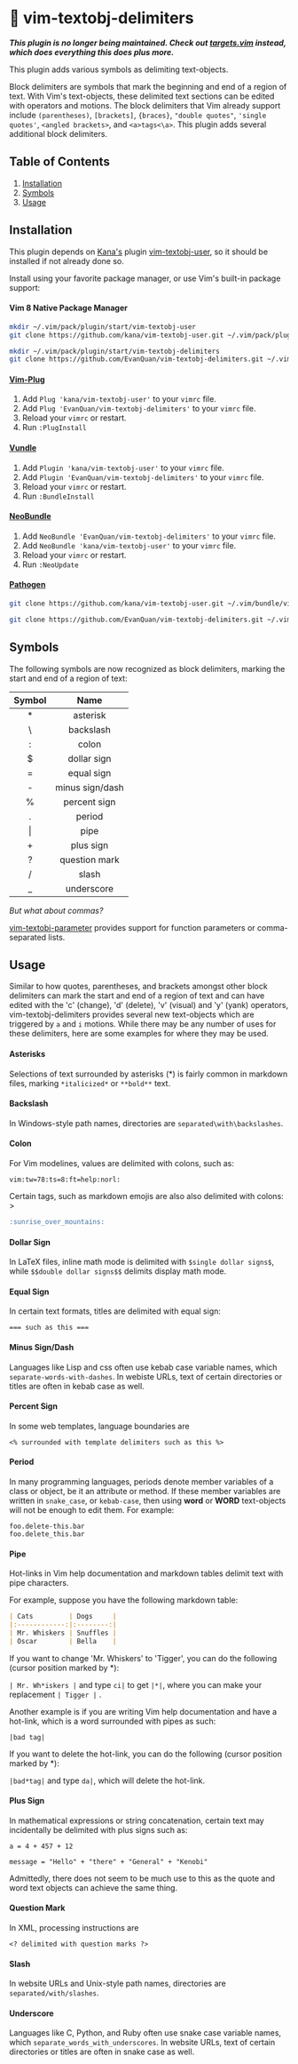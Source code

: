# :sunrise_over_mountains: vim-textobj-delimiters

***This plugin is no longer being maintained. Check out [targets.vim](https://github.com/wellle/targets.vim) instead, which does everything this does plus more.***


This plugin adds various symbols as delimiting text-objects.

Block delimiters are symbols that mark the beginning and end of a region of
text. With Vim's text-objects, these delimited text sections can be edited
with operators and motions. The block delimiters that Vim already support
include `(parentheses)`, `[brackets]`, `{braces}`, `"double quotes"`,
`'single quotes'`, `<angled brackets>`, and `<a>tags<\a>`. This plugin adds
several additional block delimiters.

Table of Contents
-----------------
1. [Installation](#installation)
2. [Symbols](#symbols)
3. [Usage](#usage)

## Installation

This plugin depends on [Kana's](https://github.com/kana) plugin
[vim-textobj-user](https://github.com/kana/vim-textobj-user), so it should be
installed if not already done so.

Install using your favorite package manager, or use Vim's built-in package
support:

#### Vim 8 Native Package Manager

```bash
mkdir ~/.vim/pack/plugin/start/vim-textobj-user
git clone https://github.com/kana/vim-textobj-user.git ~/.vim/pack/plugin/start/vim-textobj-user

mkdir ~/.vim/pack/plugin/start/vim-textobj-delimiters
git clone https://github.com/EvanQuan/vim-textobj-delimiters.git ~/.vim/pack/plugin/start/vim-textobj-delimiters
```

#### [Vim-Plug](https://github.com/junegunn/vim-plug)

1. Add `Plug 'kana/vim-textobj-user'` to your `vimrc` file.
2. Add `Plug 'EvanQuan/vim-textobj-delimiters'` to your `vimrc` file.
3. Reload your `vimrc` or restart.
4. Run `:PlugInstall`

#### [Vundle](https://github.com/VundleVim/Vundle.vim)

1. Add `Plugin 'kana/vim-textobj-user'` to your `vimrc` file.
2. Add `Plugin 'EvanQuan/vim-textobj-delimiters'` to your `vimrc` file.
3. Reload your `vimrc` or restart.
4. Run `:BundleInstall`

#### [NeoBundle](https://github.com/Shougo/neobundle.vim)

1. Add `NeoBundle 'EvanQuan/vim-textobj-delimiters'` to your `vimrc` file.
2. Add `NeoBundle 'kana/vim-textobj-user'` to your `vimrc` file.
3. Reload your `vimrc` or restart.
4. Run `:NeoUpdate`

#### [Pathogen](https://github.com/tpope/vim-pathogen)

```bash
git clone https://github.com/kana/vim-textobj-user.git ~/.vim/bundle/vim-textobj-user

git clone https://github.com/EvanQuan/vim-textobj-delimiters.git ~/.vim/bundle/vim-textobj-delimiters
```

## Symbols

The following symbols are now recognized as block delimiters, marking the
start and end of a region of text:

| Symbol | Name            |
|:------:|:---------------:|
| *      | asterisk        |
| \      | backslash       |
| :      | colon           |
| $      | dollar sign     |
| =      | equal sign      |
| -      | minus sign/dash |
| %      | percent sign    |
| .      | period          |
| \|     | pipe            |
| +      | plus sign       |
| ?      | question mark   |
| /      | slash           |
| _      | underscore      |

*But what about commas?*

[vim-textobj-parameter](https://github.com/sgur/vim-textobj-parameter)
provides support for function parameters or comma-separated lists.

## Usage

Similar to how quotes, parentheses, and brackets amongst other block
delimiters can mark the start and end of a region of text and can have edited
with the 'c' (change), 'd' (delete), 'v' (visual) and 'y' (yank) operators,
vim-textobj-delimiters provides several new text-objects which are triggered
by `a` and `i` motions. While there may be any number of uses for these
delimiters, here are some examples for where they may be used.

#### Asterisks

Selections of text surrounded by asterisks (\*) is fairly common in markdown
files, marking `*italicized*` or `**bold**` text.

#### Backslash

In Windows-style path names, directories are `separated\with\backslashes`.

#### Colon

For Vim modelines, values are delimited with colons, such as:

```vim
vim:tw=78:ts=8:ft=help:norl:
```

Certain tags, such as markdown emojis are also also delimited with colons: >

```markdown
:sunrise_over_mountains:
```

#### Dollar Sign

In LaTeX files, inline math mode is delimited with `$single dollar signs$`,
while `$$double dollar signs$$` delimits display math mode.

#### Equal Sign

In certain text formats, titles are delimited with equal sign:

```
=== such as this ===
```

#### Minus Sign/Dash

Languages like Lisp and css often use kebab case variable names, which
`separate-words-with-dashes`. In webiste URLs, text of certain directories or
titles are often in kebab case as well.

#### Percent Sign

In some web templates, language boundaries are

```
<% surrounded with template delimiters such as this %>
```

#### Period

In many programming languages, periods denote member variables of a class or
object, be it an attribute or method. If these member variables are written in
`snake_case`, or `kebab-case`, then using **word** or **WORD** text-objects will
not be enough to edit them. For example:

```
foo.delete-this.bar
foo.delete_this.bar
```

#### Pipe

Hot-links in Vim help documentation and markdown tables delimit text with
pipe characters.

For example, suppose you have the following markdown table:

```markdown
| Cats         | Dogs     |
|:------------:|:--------:|
| Mr. Whiskers | Snuffles |
| Oscar        | Bella    |
```
If you want to change 'Mr. Whiskers' to 'Tigger', you can do the following
(cursor position marked by \*):

`| Mr. Wh*iskers |` and type `ci|` to get `|*|`, where you can make your
replacement `| Tigger |` .

Another example is if you are writing Vim help documentation and have
a hot-link, which is a word surrounded with pipes as such:

```
|bad tag|
```

If you want to delete the hot-link, you can do the following (cursor position
marked by \*):

`|bad*tag|` and type `da|`, which will delete the hot-link.

#### Plus Sign

In mathematical expressions or string concatenation, certain text may
incidentally be delimited with plus signs such as:

```
a = 4 + 457 + 12

message = "Hello" + "there" + "General" + "Kenobi"
```

Admittedly, there does not seem to be much use to this as the quote and
word text objects can achieve the same thing.

#### Question Mark

In XML, processing instructions are
```
<? delimited with question marks ?>
```

#### Slash

In website URLs and Unix-style path names, directories are
`separated/with/slashes`.

#### Underscore

Languages like C, Python, and Ruby often use snake case variable names, which
`separate_words_with_underscores`. In website URLs, text of certain
directories or titles are often in snake case as well.
